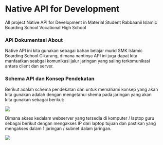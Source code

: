 # Native API for Development
All project Native API for Development in Material Student Rabbaanii Islamic Boarding School Vocational High School

### API Dokumentasi About
Native API ini kita gunakan sebagai bahan belajar murid SMK Islamic Boarding School Cikarang, dimana nantinya API ini juga dapat kita manfaatkan seabgai komunikasi jalur jaringan yang saling terkomunikasi antara client dan server.

### Schema API dan Konsep Pendekatan
Berikut adalah schema pendekatan dan untuk memahami konsep yang akan kita gunakan adalah dengan mengetahui shema pada jaringan yang akan kita gunakan sebagai berikut:

<img src="https://github.com/kutipduwa/Native-API/blob/master/captures/Screenshot%20from%202019-10-30%2010-20-46.png"/>

Dimana akses kedalam webserver yang tersedia di komputer / laptop guru sebagai berikut dengan mengakses IP dari laptop tujuan dan pastikan yang mengakses dalam 1 jaringan / subnet dalam jaringan.

<img src="https://github.com/kutipduwa/Native-API/blob/master/captures/Screenshot%20from%202019-10-30%2010-28-49.png"/>